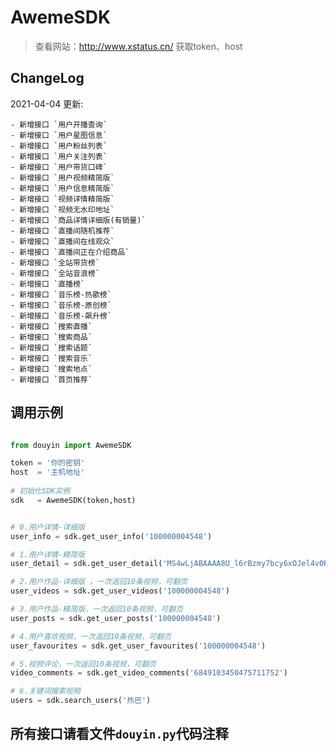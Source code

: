 # AwemeSDK

> 查看网站：http://www.xstatus.cn/ 获取token、host
>

## ChangeLog

2021-04-04 更新:

    - 新增接口 `用户开播查询`
    - 新增接口 `用户星图信息`
    - 新增接口 `用户粉丝列表`
    - 新增接口 `用户关注列表`
    - 新增接口 `用户带货口碑`
    - 新增接口 `用户视频精简版`
    - 新增接口 `用户信息精简版`
    - 新增接口 `视频详情精简版`
    - 新增接口 `视频无水印地址`
    - 新增接口 `商品详情详细版(有销量)`
    - 新增接口 `直播间随机推荐`
    - 新增接口 `直播间在线观众`
    - 新增接口 `直播间正在介绍商品`
    - 新增接口 `全站带货榜`
    - 新增接口 `全站音浪榜`
    - 新增接口 `直播榜`
    - 新增接口 `音乐榜-热歌榜`
    - 新增接口 `音乐榜-原创榜`
    - 新增接口 `音乐榜-飙升榜`
    - 新增接口 `搜索直播`
    - 新增接口 `搜索商品`
    - 新增接口 `搜索话题`
    - 新增接口 `搜索音乐`
    - 新增接口 `搜索地点`
    - 新增接口 `首页推荐`

## 调用示例

```python

from douyin import AwemeSDK

token = '你的密钥'
host  = '主机地址'  
              
# 初始化SDK实例
sdk   = AwemeSDK(token,host)


# 0.用户详情-详细版
user_info = sdk.get_user_info('100000004548')

# 1.用户详情-精简版
user_detail = sdk.get_user_detail('MS4wLjABAAAA8U_l6rBzmy7bcy6xOJel4v0RzoR_wfAubGPeJimN__4')

# 2.用户作品-详细版 ，一次返回10条视频，可翻页
user_videos = sdk.get_user_videos('100000004548')

# 3.用户作品-精简版，一次返回10条视频，可翻页
user_posts = sdk.get_user_posts('100000004548')

# 4.用户喜欢视频，一次返回10条视频，可翻页
user_favourites = sdk.get_user_favourites('100000004548')

# 5.视频评论，一次返回10条视频，可翻页
video_comments = sdk.get_video_comments('6849103450475711752') 

# 6.关键词搜索视频
users = sdk.search_users('热巴')


```

## 所有接口请看文件`douyin.py`代码注释
 
